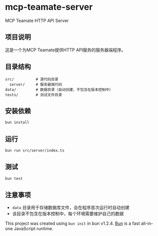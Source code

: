 # mcp-teamate-server

MCP Teamate HTTP API Server

## 项目说明

这是一个为MCP Teamate提供HTTP API服务的服务器端程序。

## 目录结构

```
src/          # 源代码目录
  server/     # 服务器端代码
data/         # 数据目录（自动创建，不包含在版本控制中）
tests/        # 测试文件目录
```

## 安装依赖

```bash
bun install
```

## 运行

```bash
bun run src/server/index.ts
```

## 测试

```bash
bun test
```

## 注意事项

- `data` 目录用于存储数据库文件，会在程序首次运行时自动创建
- 该目录不包含在版本控制中，每个环境需要维护自己的数据

This project was created using `bun init` in bun v1.2.4. [Bun](https://bun.sh) is a fast all-in-one JavaScript runtime.
